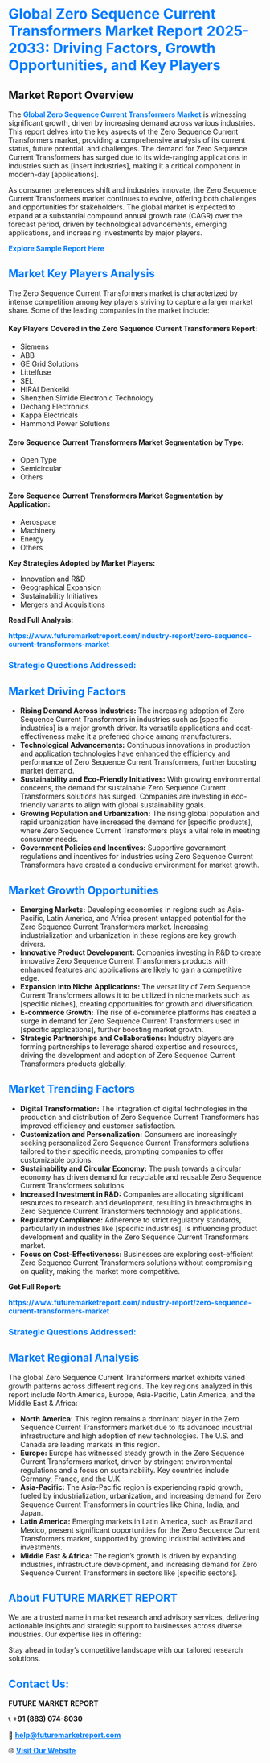<h1 style="color: #007BFF;">Global Zero Sequence Current Transformers Market Report 2025-2033: Driving Factors, Growth Opportunities, and Key Players</h1>

<section id="overview">
<h2>Market Report Overview</h2>
<p>The <a href="https://www.futuremarketreport.com/industry-report/zero-sequence-current-transformers-market" style="color: #007BFF; text-decoration: none;"><strong>Global Zero Sequence Current Transformers Market</strong></a> is witnessing significant growth, driven by increasing demand across various industries. This report delves into the key aspects of the Zero Sequence Current Transformers market, providing a comprehensive analysis of its current status, future potential, and challenges. The demand for Zero Sequence Current Transformers has surged due to its wide-ranging applications in industries such as [insert industries], making it a critical component in modern-day [applications].</p>
<p>As consumer preferences shift and industries innovate, the Zero Sequence Current Transformers market continues to evolve, offering both challenges and opportunities for stakeholders. The global market is expected to expand at a substantial compound annual growth rate (CAGR) over the forecast period, driven by technological advancements, emerging applications, and increasing investments by major players.</p>
</section>

<section id="overview">
<p><a href="https://www.futuremarketreport.com/request-sample/reportId=54825" style="color: #007BFF; text-decoration: none;"><strong>Explore Sample Report Here</strong></a></p>
</section>

<section id="key-players">
<h2 style="color: #007BFF;">Market Key Players Analysis</h2>
<p>The Zero Sequence Current Transformers market is characterized by intense competition among key players striving to capture a larger market share. Some of the leading companies in the market include:</p>
<h4>Key Players Covered in the Zero Sequence Current Transformers Report:</h4>
<ul><li>Siemens</li><li>ABB</li><li>GE Grid Solutions</li><li>Littelfuse</li><li>SEL</li><li>HIRAI Denkeiki</li><li>Shenzhen Simide Electronic Technology</li><li>Dechang Electronics</li><li>Kappa Electricals</li><li>Hammond Power Solutions</li></ul>
<h4>Zero Sequence Current Transformers Market Segmentation by Type:</h4>
<ul><li>Open Type</li><li>Semicircular</li><li>Others</li></ul>

<h4>Zero Sequence Current Transformers Market Segmentation by Application:</h4>
<ul><li>Aerospace</li><li>Machinery</li><li>Energy</li><li>Others</li></ul>
<p><strong>Key Strategies Adopted by Market Players:</strong></p>
<ul>
<li>Innovation and R&D</li>
<li>Geographical Expansion</li>
<li>Sustainability Initiatives</li>
<li>Mergers and Acquisitions</li>
</ul>
</section>

<section>
<p><strong>Read Full Analysis: </strong></p><a href="https://www.futuremarketreport.com/industry-report/zero-sequence-current-transformers-market" style="color: #007BFF; text-decoration: none;"><strong>https://www.futuremarketreport.com/industry-report/zero-sequence-current-transformers-market</strong></a>
<h3 style="color: #007BFF;">Strategic Questions Addressed:</h3>
</section>

<section id="driving-factors">
<h2 style="color: #007BFF;">Market Driving Factors</h2>
<ul>
<li><strong>Rising Demand Across Industries:</strong> The increasing adoption of Zero Sequence Current Transformers in industries such as [specific industries] is a major growth driver. Its versatile applications and cost-effectiveness make it a preferred choice among manufacturers.</li>
<li><strong>Technological Advancements:</strong> Continuous innovations in production and application technologies have enhanced the efficiency and performance of Zero Sequence Current Transformers, further boosting market demand.</li>
<li><strong>Sustainability and Eco-Friendly Initiatives:</strong> With growing environmental concerns, the demand for sustainable Zero Sequence Current Transformers solutions has surged. Companies are investing in eco-friendly variants to align with global sustainability goals.</li>
<li><strong>Growing Population and Urbanization:</strong> The rising global population and rapid urbanization have increased the demand for [specific products], where Zero Sequence Current Transformers plays a vital role in meeting consumer needs.</li>
<li><strong>Government Policies and Incentives:</strong> Supportive government regulations and incentives for industries using Zero Sequence Current Transformers have created a conducive environment for market growth.</li>
</ul>
</section>

<section id="growth-opportunities">
<h2 style="color: #007BFF;">Market Growth Opportunities</h2>
<ul>
<li><strong>Emerging Markets:</strong> Developing economies in regions such as Asia-Pacific, Latin America, and Africa present untapped potential for the Zero Sequence Current Transformers market. Increasing industrialization and urbanization in these regions are key growth drivers.</li>
<li><strong>Innovative Product Development:</strong> Companies investing in R&D to create innovative Zero Sequence Current Transformers products with enhanced features and applications are likely to gain a competitive edge.</li>
<li><strong>Expansion into Niche Applications:</strong> The versatility of Zero Sequence Current Transformers allows it to be utilized in niche markets such as [specific niches], creating opportunities for growth and diversification.</li>
<li><strong>E-commerce Growth:</strong> The rise of e-commerce platforms has created a surge in demand for Zero Sequence Current Transformers used in [specific applications], further boosting market growth.</li>
<li><strong>Strategic Partnerships and Collaborations:</strong> Industry players are forming partnerships to leverage shared expertise and resources, driving the development and adoption of Zero Sequence Current Transformers products globally.</li>
</ul>
</section>

<section id="trending-factors">
<h2 style="color: #007BFF;">Market Trending Factors</h2>
<ul>
<li><strong>Digital Transformation:</strong> The integration of digital technologies in the production and distribution of Zero Sequence Current Transformers has improved efficiency and customer satisfaction.</li>
<li><strong>Customization and Personalization:</strong> Consumers are increasingly seeking personalized Zero Sequence Current Transformers solutions tailored to their specific needs, prompting companies to offer customizable options.</li>
<li><strong>Sustainability and Circular Economy:</strong> The push towards a circular economy has driven demand for recyclable and reusable Zero Sequence Current Transformers solutions.</li>
<li><strong>Increased Investment in R&D:</strong> Companies are allocating significant resources to research and development, resulting in breakthroughs in Zero Sequence Current Transformers technology and applications.</li>
<li><strong>Regulatory Compliance:</strong> Adherence to strict regulatory standards, particularly in industries like [specific industries], is influencing product development and quality in the Zero Sequence Current Transformers market.</li>
<li><strong>Focus on Cost-Effectiveness:</strong> Businesses are exploring cost-efficient Zero Sequence Current Transformers solutions without compromising on quality, making the market more competitive.</li>
</ul>
</section>

<section>
<p><strong>Get Full Report: </strong></p><a href="https://www.futuremarketreport.com/industry-report/zero-sequence-current-transformers-market" style="color: #007BFF; text-decoration: none;"><strong>https://www.futuremarketreport.com/industry-report/zero-sequence-current-transformers-market</strong></a>
<h3 style="color: #007BFF;">Strategic Questions Addressed:</h3>
</section>


<section id="regional-analysis">
<h2 style="color: #007BFF;">Market Regional Analysis</h2>
<p>The global Zero Sequence Current Transformers market exhibits varied growth patterns across different regions. The key regions analyzed in this report include North America, Europe, Asia-Pacific, Latin America, and the Middle East & Africa:</p>
<ul>
<li><strong>North America:</strong> This region remains a dominant player in the Zero Sequence Current Transformers market due to its advanced industrial infrastructure and high adoption of new technologies. The U.S. and Canada are leading markets in this region.</li>
<li><strong>Europe:</strong> Europe has witnessed steady growth in the Zero Sequence Current Transformers market, driven by stringent environmental regulations and a focus on sustainability. Key countries include Germany, France, and the U.K.</li>
<li><strong>Asia-Pacific:</strong> The Asia-Pacific region is experiencing rapid growth, fueled by industrialization, urbanization, and increasing demand for Zero Sequence Current Transformers in countries like China, India, and Japan.</li>
<li><strong>Latin America:</strong> Emerging markets in Latin America, such as Brazil and Mexico, present significant opportunities for the Zero Sequence Current Transformers market, supported by growing industrial activities and investments.</li>
<li><strong>Middle East & Africa:</strong> The region’s growth is driven by expanding industries, infrastructure development, and increasing demand for Zero Sequence Current Transformers in sectors like [specific sectors].</li>
</ul>
</section>

<footer>
<h2 style="color: #007BFF;">About FUTURE MARKET REPORT</h2>
<p>We are a trusted name in market research and advisory services, delivering actionable insights and strategic support to businesses across diverse industries. Our expertise lies in offering:</p>

<p>Stay ahead in today’s competitive landscape with our tailored research solutions.</p>

<h2 style="color: #007BFF;">Contact Us:</h2>
<p><strong>FUTURE MARKET REPORT</strong></p>
<p>📞 <strong>+91 (883) 074-8030</strong></p>
<p>📧 <strong><a href="mailto:help@futuremarketreport.com" style="color: #007BFF;">help@futuremarketreport.com</a></strong></p>
<p>🌐 <strong><a href="https://www.futuremarketreport.com/" style="color: #007BFF;">Visit Our Website</a></strong></p>
</footer>